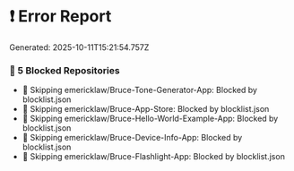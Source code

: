 # ❗ Error Report

Generated: 2025-10-11T15:21:54.757Z

### 🛑 5 Blocked Repositories
- 🛑 Skipping emericklaw/Bruce-Tone-Generator-App: Blocked by blocklist.json
- 🛑 Skipping emericklaw/Bruce-App-Store: Blocked by blocklist.json
- 🛑 Skipping emericklaw/Bruce-Hello-World-Example-App: Blocked by blocklist.json
- 🛑 Skipping emericklaw/Bruce-Device-Info-App: Blocked by blocklist.json
- 🛑 Skipping emericklaw/Bruce-Flashlight-App: Blocked by blocklist.json